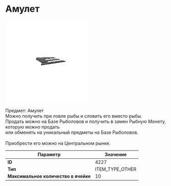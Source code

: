# Амулет

![Item Image](../img/4227.webp?raw=true)

Предмет: Амулет<br>Можно получить при ловле рыбы и словить его вместо рыбы.<br>Продать можно на Базе Рыболовов и получить в замен Рыбную Монету, которую можно продать<br>или обменять на уникальный предметы на Базе Рыболовов.<br><br>Приобрести его можно на Центральном рынке.


| Параметр | Значение |
|----------|----------|
| **ID** | 4227 |
| **Тип** | ITEM_TYPE_OTHER |
| **Максимальное количество в ячейке** | 10 |

